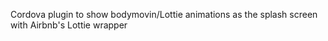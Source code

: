 
Cordova plugin to show bodymovin/Lottie animations as the splash screen with Airbnb's Lottie wrapper

